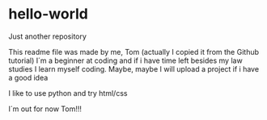 # hello-world
Just another repository

This readme file was made by me, Tom (actually I copied it from the Github tutorial)
I´m a beginner at coding and if i have time left besides my law studies I learn myself coding.
Maybe, maybe I will upload a project if i have a good idea

I like to use python and try html/css

I´m out for now Tom!!!

